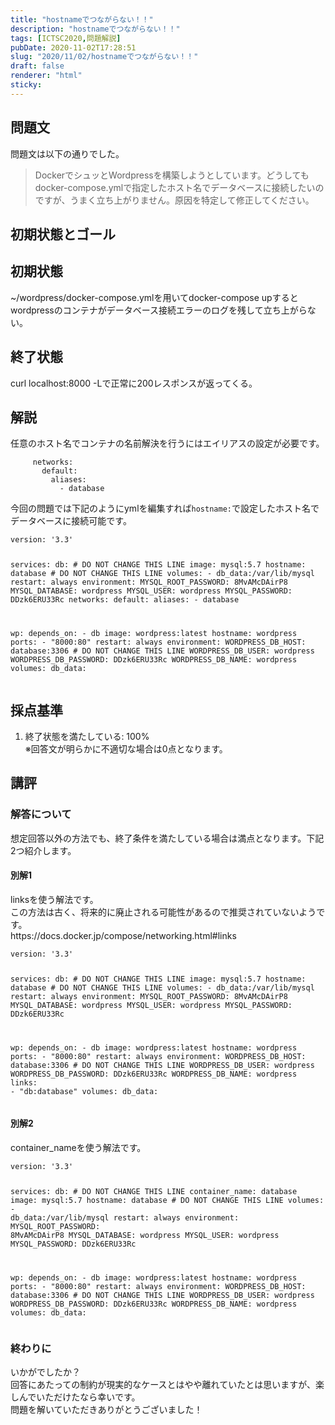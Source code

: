 ```yaml
---
title: "hostnameでつながらない！！"
description: "hostnameでつながらない！！"
tags: [ICTSC2020,問題解説]
pubDate: 2020-11-02T17:28:51
slug: "2020/11/02/hostnameでつながらない！！"
draft: false
renderer: "html"
sticky: 
---
```



<h2>問題文</h2>



<p>問題文は以下の通りでした。</p>



<blockquote class="wp-block-quote"><p>DockerでシュッとWordpressを構築しようとしています。どうしてもdocker-compose.ymlで指定したホスト名でデータベースに接続したいのですが、うまく立ち上がりません。原因を特定して修正してください。</p></blockquote>



<h2>初期状態とゴール</h2>



<h2>初期状態</h2>



<p>~/wordpress/docker-compose.ymlを用いてdocker-compose upするとwordpressのコンテナがデータベース接続エラーのログを残して立ち上がらない。</p>



<h2>終了状態</h2>



<p>curl localhost:8000 -Lで正常に200レスポンスが返ってくる。</p>



<h2>解説</h2>



<p>任意のホスト名でコンテナの名前解決を行うにはエイリアスの設定が必要です。</p>


<div class="wp-block-syntaxhighlighter-code "><pre class="brush: plain; title: ; title: ; notranslate" title=""><code>     networks:
       default:
         aliases:
           - database</code></pre></div>


<p>今回の問題では下記のようにymlを編集すれば<code>hostname:</code>で設定したホスト名でデータベースに接続可能です。</p>


<div class="wp-block-syntaxhighlighter-code "><pre class="brush: plain; title: ; title: ; notranslate" title=""><code>version: '3.3'

services:
   db: # DO NOT CHANGE THIS LINE
     image: mysql:5.7
     hostname: database # DO NOT CHANGE THIS LINE
     volumes:
       - db_data:/var/lib/mysql
     restart: always
     environment:
       MYSQL_ROOT_PASSWORD: 8MvAMcDAirP8
       MYSQL_DATABASE: wordpress
       MYSQL_USER: wordpress
       MYSQL_PASSWORD: DDzk6ERU33Rc
     networks:
       default:
         aliases:
           - database

   wp:
     depends_on:
       - db
     image: wordpress:latest
     hostname: wordpress
     ports:
       - &quot;8000:80&quot;
     restart: always
     environment:
       WORDPRESS_DB_HOST: database:3306 # DO NOT CHANGE THIS LINE
       WORDPRESS_DB_USER: wordpress
       WORDPRESS_DB_PASSWORD: DDzk6ERU33Rc
       WORDPRESS_DB_NAME: wordpress
volumes:
    db_data:</code></pre></div>


<h2>採点基準</h2>



<ol><li>終了状態を満たしている: 100%<br>
※回答文が明らかに不適切な場合は0点となります。</li></ol>



<h2>講評</h2>



<h3>解答について</h3>



<p>想定回答以外の方法でも、終了条件を満たしている場合は満点となります。下記2つ紹介します。</p>



<h4>別解1</h4>



<p>linksを使う解法です。<br>
この方法は古く、将来的に廃止される可能性があるので推奨されていないようです。<br>
https://docs.docker.jp/compose/networking.html#links</p>


<div class="wp-block-syntaxhighlighter-code "><pre class="brush: plain; title: ; title: ; notranslate" title=""><code>version: '3.3'

services:
   db: # DO NOT CHANGE THIS LINE
     image: mysql:5.7
     hostname: database # DO NOT CHANGE THIS LINE
     volumes:
       - db_data:/var/lib/mysql
     restart: always
     environment:
       MYSQL_ROOT_PASSWORD: 8MvAMcDAirP8
       MYSQL_DATABASE: wordpress
       MYSQL_USER: wordpress
       MYSQL_PASSWORD: DDzk6ERU33Rc

   wp:
     depends_on:
       - db
     image: wordpress:latest
     hostname: wordpress
     ports:
       - &quot;8000:80&quot;
     restart: always
     environment:
       WORDPRESS_DB_HOST: database:3306 # DO NOT CHANGE THIS LINE
       WORDPRESS_DB_USER: wordpress
       WORDPRESS_DB_PASSWORD: DDzk6ERU33Rc
       WORDPRESS_DB_NAME: wordpress
     links:
       - &quot;db:database&quot;
volumes:
    db_data:</code></pre></div>


<h4>別解2</h4>



<p>container_nameを使う解法です。</p>


<div class="wp-block-syntaxhighlighter-code "><pre class="brush: plain; title: ; title: ; notranslate" title=""><code>version: '3.3'

services:
   db: # DO NOT CHANGE THIS LINE
     container_name: database
     image: mysql:5.7
     hostname: database # DO NOT CHANGE THIS LINE
     volumes:
       - db_data:/var/lib/mysql
     restart: always
     environment:
       MYSQL_ROOT_PASSWORD: 8MvAMcDAirP8
       MYSQL_DATABASE: wordpress
       MYSQL_USER: wordpress
       MYSQL_PASSWORD: DDzk6ERU33Rc

   wp:
     depends_on:
       - db
     image: wordpress:latest
     hostname: wordpress
     ports:
       - &quot;8000:80&quot;
     restart: always
     environment:
       WORDPRESS_DB_HOST: database:3306 # DO NOT CHANGE THIS LINE
       WORDPRESS_DB_USER: wordpress
       WORDPRESS_DB_PASSWORD: DDzk6ERU33Rc
       WORDPRESS_DB_NAME: wordpress
volumes:
    db_data:</code></pre></div>


<h3>終わりに</h3>



<p>いかがでしたか？<br>
回答にあたっての制約が現実的なケースとはやや離れていたとは思いますが、楽しんでいただけたなら幸いです。<br>
問題を解いていただきありがとうございました！</p>
